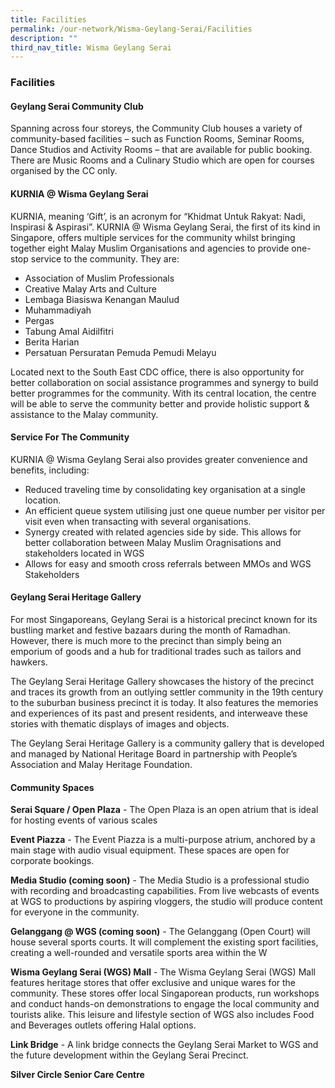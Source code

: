 ```yaml
---
title: Facilities
permalink: /our-network/Wisma-Geylang-Serai/Facilities
description: ""
third_nav_title: Wisma Geylang Serai
---
```

### Facilities


#### Geylang Serai Community Club

Spanning across four storeys, the Community Club houses a variety of community-based facilities – such as Function Rooms, Seminar Rooms, Dance Studios and Activity Rooms –  that are available for public booking. There are Music Rooms and a Culinary Studio which are open for courses organised by the CC only.




#### KURNIA @ Wisma Geylang Serai

KURNIA, meaning ‘Gift’, is an acronym for “Khidmat Untuk Rakyat: Nadi, Inspirasi & Aspirasi”. KURNIA @ Wisma Geylang Serai, the first of its kind in Singapore, offers multiple services for the community whilst bringing together eight Malay Muslim Organisations and agencies to provide one-stop service to the community. They are:

* Association of Muslim Professionals
* Creative Malay Arts and Culture
* Lembaga Biasiswa Kenangan Maulud
* Muhammadiyah
* Pergas
* Tabung Amal Aidilfitri
* Berita Harian
* Persatuan Persuratan Pemuda Pemudi Melayu


Located next to the South East CDC office, there is also opportunity for better collaboration on social assistance programmes and synergy to build better programmes for the community. With its central location, the centre will be able to serve the community better and provide holistic support & assistance to the Malay community.

#### Service For The Community

KURNIA @ Wisma Geylang Serai also provides greater convenience and benefits, including:

* Reduced traveling time by consolidating key organisation at a single location.
* An efficient queue system utilising just one queue number per visitor per visit even when transacting with several organisations.
* Synergy created with related agencies side by side. This allows for better collaboration between Malay Muslim Oragnisations and stakeholders located in WGS
* Allows for easy and smooth cross referrals between MMOs and WGS Stakeholders


#### Geylang Serai Heritage Gallery
For most Singaporeans, Geylang Serai is a historical precinct known for its bustling market and festive bazaars during the month of Ramadhan. However, there is much more to the precinct than simply being an emporium of goods and a hub for traditional trades such as tailors and hawkers.

The Geylang Serai Heritage Gallery showcases the history of the precinct and traces its growth from an outlying settler community in the 19th  century to the suburban business precinct it is today. It also features the memories and experiences of its past and present residents, and interweave these stories with thematic displays of images and objects.

The Geylang Serai Heritage Gallery is a community gallery that is developed and managed by National Heritage Board in partnership with People’s Association and Malay Heritage Foundation.

#### Community Spaces
**Serai Square / Open Plaza** - The Open Plaza is an open atrium that is ideal for hosting events of various scales

**Event Piazza** -  The Event Piazza is a multi-purpose atrium,  anchored by a main stage with audio visual equipment. These spaces are open for corporate bookings.

**Media Studio (coming soon)** - The Media Studio is a professional studio with recording and broadcasting capabilities. From live webcasts of events at WGS to productions by aspiring vloggers, the studio will produce content for everyone in the community.

**Gelanggang @ WGS  (coming soon)** - The Gelanggang (Open Court) will house several sports courts. It will complement the existing sport facilities, creating a well-rounded and versatile sports area within the W

**Wisma Geylang Serai (WGS) Mall** - The Wisma Geylang Serai (WGS) Mall features heritage stores that offer exclusive and unique wares for the community. These stores offer local Singaporean products, run workshops and conduct hands-on demonstrations to engage the local community and tourists alike. This leisure and lifestyle section of WGS also includes Food and Beverages outlets offering Halal options.

**Link Bridge** - A link bridge connects the Geylang Serai Market to WGS and the future development within the Geylang Serai Precinct.


**Silver Circle Senior Care Centre**


